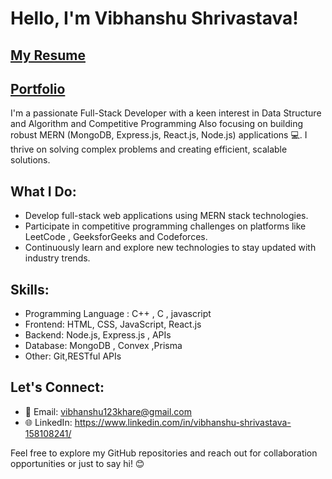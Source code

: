 # Hello, I'm Vibhanshu Shrivastava!

## [My Resume](https://drive.google.com/file/d/16z6u0gc0ZiqDLsY4JWm8mD1J1iMXjji_/view?usp=drive_link)

## [Portfolio](https://vibhanshuportfolio.vercel.app/)

I'm a passionate Full-Stack Developer with a keen interest in  Data Structure and Algorithm and Competitive Programming Also focusing on building robust MERN (MongoDB, Express.js, React.js, Node.js) applications 💻. I thrive on solving complex problems and creating efficient, scalable solutions.

## What I Do:

- Develop full-stack web applications using MERN stack technologies.
- Participate in competitive programming challenges on platforms like LeetCode , GeeksforGeeks and  Codeforces.
- Continuously learn and explore new technologies to stay updated with industry trends.

## Skills:
- Programming Language : C++ , C  , javascript
- Frontend: HTML, CSS, JavaScript, React.js
- Backend: Node.js, Express.js , APIs 
- Database: MongoDB , Convex ,Prisma
- Other: Git,RESTful APIs

## Let's Connect:

- 📧 Email: vibhanshu123khare@gmail.com
- 🌐 LinkedIn: https://www.linkedin.com/in/vibhanshu-shrivastava-158108241/

Feel free to explore my GitHub repositories and reach out for collaboration opportunities or just to say hi! 😊

